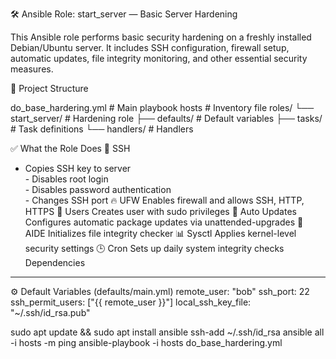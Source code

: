 🛠️ Ansible Role: start_server — Basic Server Hardening

This Ansible role performs basic security hardening on a freshly installed Debian/Ubuntu server.
It includes SSH configuration, firewall setup, automatic updates, file integrity monitoring, and other essential security measures.

📁 Project Structure

do_base_hardering.yml      # Main playbook
hosts                      # Inventory file
roles/
  └── start_server/        # Hardening role
       ├── defaults/       # Default variables
       ├── tasks/          # Task definitions
       └── handlers/       # Handlers

✅ What the Role Does
🔐 SSH
- Copies SSH key to server<br>- Disables root login<br>- Disables password authentication<br>- Changes SSH port
🔥 UFW
Enables firewall and allows SSH, HTTP, HTTPS
👤 Users
Creates user
with sudo privileges
🔄 Auto Updates
Configures automatic package updates via
unattended-upgrades
🧱 AIDE
Initializes file integrity checker
📊 Sysctl
Applies kernel-level security settings
🕒 Cron
Sets up daily system integrity checks
Dependencies
------------

⚙️ Default Variables (defaults/main.yml)
remote_user: "bob"
ssh_port: 22
ssh_permit_users: ["{{ remote_user }}"]
local_ssh_key_file: "~/.ssh/id_rsa.pub"

sudo apt update && sudo apt install ansible
ssh-add ~/.ssh/id_rsa
ansible all -i hosts -m ping
ansible-playbook -i hosts do_base_hardering.yml
